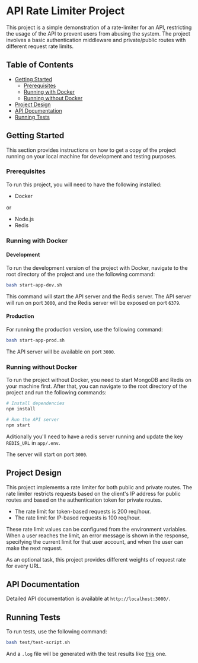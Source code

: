 # API Rate Limiter Project

This project is a simple demonstration of a rate-limiter for an API, restricting the usage of the API to prevent users from abusing the system. The project involves a basic authentication middleware and private/public routes with different request rate limits.

## Table of Contents

- [Getting Started](#getting-started)
  - [Prerequisites](#prerequisites)
  - [Running with Docker](#running-with-docker)
  - [Running without Docker](#running-without-docker)
- [Project Design](#project-design)
- [API Documentation](#api-documentation)
- [Running Tests](#running-tests)

## Getting Started

This section provides instructions on how to get a copy of the project running on your local machine for development and testing purposes.

### Prerequisites

To run this project, you will need to have the following installed:

- Docker

or

- Node.js
- Redis

### Running with Docker

#### Development

To run the development version of the project with Docker, navigate to the root directory of the project and use the following command:

```sh
bash start-app-dev.sh
```

This command will start the API server and the Redis server. The API server will run on port `3000`, and the Redis server will be exposed on port `6379`.

#### Production

For running the production version, use the following command:

```sh
bash start-app-prod.sh
```

The API server will be available on port `3000`.

### Running without Docker

To run the project without Docker, you need to start MongoDB and Redis on your machine first. After that, you can navigate to the root directory of the project and run the following commands:

```sh
# Install dependencies
npm install

# Run the API server
npm start
```

Aditionally you'll need to have a redis server running and update the key `REDIS_URL` in `app/.env`.

The server will start on port `3000`.

## Project Design

This project implements a rate limiter for both public and private routes. The rate limiter restricts requests based on the client's IP address for public routes and based on the authentication token for private routes.

- The rate limit for token-based requests is 200 req/hour.
- The rate limit for IP-based requests is 100 req/hour.

These rate limit values can be configured from the environment variables. When a user reaches the limit, an error message is shown in the response, specifying the current limit for that user account, and when the user can make the next request.

As an optional task, this project provides different weights of request rate for every URL.

## API Documentation

Detailed API documentation is available at `http://localhost:3000/`.

## Running Tests

To run tests, use the following command:

```sh
bash test/test-script.sh
```

And a `.log` file will be generated with the test results like [this](test/test_20230724033551.log) one.

